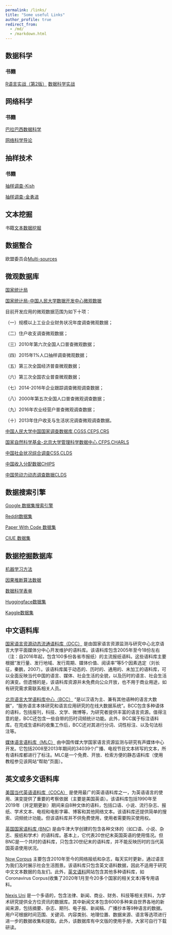 ```yaml
---
permalink: /links/
title: "Some useful Links"
author_profile: true
redirect_from: 
  - /md/
  - /markdown.html
---
```

## 数据科学

### 书籍
[R语言实战（第2版）](https://book.douban.com/subject/26785199/)
[数据科学实战](https://book.douban.com/subject/26320485/)

## 网络科学

### 书籍
[巴拉巴西数据科学](https://book.douban.com/subject/34970365/)

[网络科学导论](https://book.douban.com/subject/10737444/)

## 抽样技术

### 书籍
[抽样调查-Kish](https://book.douban.com/subject/1551581/)

[抽样调查-金勇进](https://book.douban.com/subject/30379559/)



## 文本挖掘

书籍[文本数据挖掘](https://book.douban.com/subject/34441323/)


## 数据整合

欧盟委员会[Multi-sources](https://ec.europa.eu/eurostat/cros/search/custom-taxonomy/knowledge-repository-general-innovation-area/multisource-statistics)


## 微观数据库

[国家统计局](http://www.stats.gov.cn/tjsj/)

[国家统计局-中国人民大学数据开发中心微观数据](http://nrrdc.ruc.edu.cn/wgsj/syzn/5ad3ff16a0f94c1baadd1d4801b0b2e7.htm)

目前开发应用的微观数据范围为如下十项：

（一）规模以上工业企业财务状况年度调查微观数据；

（二）住户收支调查微观数据；

（三）2010年第六次全国人口普查微观数据；

（四）2015年1%人口抽样调查微观数据；

（五）第三次全国经济普查微观数据；

（六）第三次全国农业普查微观数据；

（七）2014-2016年企业跟踪调查微观调查数据；

（八）2000年第五次全国人口普查微观调查数据；

（九）2016年农业经营户普查微观调查数据；

（十）2013年住户收支与生活状况调查微观调查数据。

[中国人民大学中国国家调查数据库,CGSS,CEPS,CRS](http://www.cnsda.org/)

[国家自然科学基金-北京大学管理科学数据中心,CFPS,CHARLS](https://dcms.pku.edu.cn/sjgx/sjzy/index.htm)

[中国社会状况综合调查CSS,CLDS](http://css.cssn.cn/css_sy/)

[中国收入分配数据CHIPS](http://www.ciidbnu.org/chip/index.asp)

[中国劳动力动态调查数据CLDS](http://css.sysu.edu.cn/Data)

## 数据搜索引擎

[Google 数据集搜索引擎](https://datasetsearch.research.google.com/)

[Reddit数据集](https://www.reddit.com/r/datasets/)

[Paper With Code 数据集](https://www.paperswithcode.com/datasets)

[ClUE 数据集](https://www.cluebenchmarks.com/dataSet_search.html)

## 数据挖掘数据库

[机器学习方法](https://github.com/josephmisiti/awesome-machine-learning)

[因果推断算法数据](https://github.com/rguo12/awesome-causality-algorithms)

[数据科学表单](https://github.com/prashanthbasani/Awesome-DataScience-Cheatsheets)

[Huggingface数据集](https://github.com/huggingface/datasets)

[Kaggle数据集](https://www.kaggle.com/datasets)



## 中文语料库

[国家语言资源动态流通语料库（DCC）](http://cnlr.blcu.edu.cn/col/col8769/index.html) 是由国家语言资源监测与研究中心北京语言大学平面媒体分中心开发维护的语料库。该语料库包含2005年至今18份左右（注：自2016年起，包含100多份各省市报纸）的主流报纸语料。这些语料库主要根据“发行量、发行地域、发行周期、媒体价值、阅读率”等5个因素选定（刘长征，秦鹏，2007）。该语料库属于动态的、历时的、通用的、未加工的语料库，可以全面反映当代中国的语言、媒体、社会生活的全貌，以及历时的语言、社会生活的演变。但遗憾的是，该语料库资源并未免费向公众开放，也不用于商业用途，如有研究需求需联系相关人员。

[北京语言大学语料库中心（BCC）](http://bcc.blcu.edu.cn/) “是以汉语为主、兼有其他语种的语言大数据”，“服务语言本体研究和语言应用研究的在线大数据系统”。BCC包含多种语体的语料，包括报刊，科技、文学、微博等，为研究者提供丰富的语言资源。值得注意的是，BCC还包含一些自带的历时词频统计功能。此外，BCC属于标注语料库。在完成生语料的收集工作后，BCC还对其进行分词、词性标注、以及句法标注等。

[媒体语言语料库（MLC）](http://ling.cuc.edu.cn/RawPub/) 由中国传媒大学国家语言资源监测与研究有声媒体中心开发。它包括2008至2013年期间的34039个广播、电视节目文本转写的文本，所有语料库都进行了标注。MLC是一个免费、开放、检索方便的静态语料库（使用教程参见该网站“帮助”页面）。

## 英文或多文语料库

[美国当代英语语料库（COCA）](https://www.english-corpora.org/coca/) 是使用最广的英语语料库之一，为英语语言的使用、演变提供了重要的考察依据（主要是美国英语）。该语料库包括1990年至2019年（并定期更新）期间来自8种文体的语料，包括口语、小说、流行杂志、报纸、学术文本、电视和电影字幕、博客和其他网络文本。该语料库还提供简单的搜索、词频统计功能。但该语料库并不供免费使用，使用者需要购买使用权。

 
[英国国家语料库 (BNC)](http://www.natcorp.ox.ac.uk/) 是由牛津大学创建的包含各种文体的（如口语、小说、杂志、报纸和学术）的语料库。基本上，它代表20世纪末英国英语的使用情况。但BNC是一个共时的语料库，只包含20世纪末的语料库，并不能反映历时的当代英国英语使用状况。

 
[Now Corpus](https://www.english-corpora.org/now/) 主要包含2010年至今的网络报纸和杂志，每天实时更新，通过语言为我们及时展示社会生活图景。该语料库只包含英文语料数据，因此不适用于研究中文文本数据的岛友们。此外，[英文语料](https://www.english-corpora.org/ )网站包含其他多种语料库，如Coronavirus Corpus(收集了2020年1月至今20多个国家的相关文本)等专用语料。

 
[Nexis Uni](http://advance.lexis.com/) 是一个多语的，包含法律、新闻、商业、财务、科技等相关资料，为学术研究提供全方位资讯的数据库。其中新闻文本包含6000多种来自世界各地的新闻来源，包括摘要、杂志、期刊、电子报、新闻稿、广播抄本等9种语言的数据。用户可根据时间范围、关键词、内容类别、地理位置、数据来源、语言等选项进行进一步的数据收集和提取。此外，该数据库有中文版的使用手册，大家可自行下载研读。
